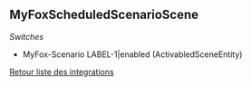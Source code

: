 ## MyFoxScheduledScenarioScene

*Switches*
- MyFox-Scenario LABEL-1|enabled (ActivabledSceneEntity)


[Retour liste des integrations](../integration.md)
